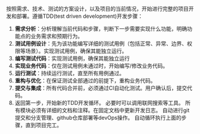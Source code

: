按照需求、技术、测试的方案设计，以及项目的当前情况，开始进行完整的项目开发和部署。遵循TDD(test driven development)开发步骤：

1. **需求分析**：分析理解当前代码和步骤，判断下一步需要实现什么功能，明确功能点的业务需求和预期行为。
2. **测试用例设计**：先为该功能编写详细的测试用例（包括正常、异常、边界、权限等场景）。实现测试用例，确保其能独立运行。
3. **编写测试代码**：实现测试用例，确保其能独立运行
4. **实现业务代码**：仅在测试用例未通过时，开始编写/修改业务代码。
5. **运行测试**：持续运行测试，直至所有用例通过。
6. **重构与优化**：在保证测试全部通过的前提下，重构业务代码。
7. **提交与集成**：所有代码合并前，必须通过CI自动化测试。用户确认后，提交代码。
8. 返回第一步，开始新的TDD开发循环。
   必要时可以调用联网搜索等工具。
   所有模块必须有详细的文档和注释。在固定文档中更新开发日志。
   自动进行git提交和分支管理、github仓库部署等devOps操作。
   自动循环执行上面的步骤，直到项目完工。
